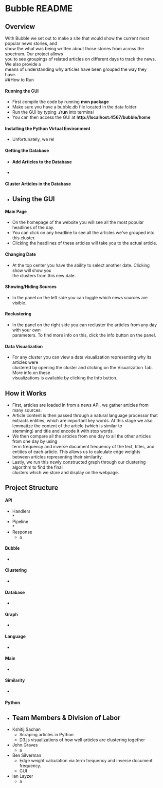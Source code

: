 
# Bubble README  
## Overview  
With Bubble we set out to make a site that would show the current most popular news stories, and  
 show the what was being written about those stories from across the spectrum. Our project allows  
  you to see groupings of related articles on different days to track the news. We also provide a  
   means of understanding why articles have been grouped the way they have.   
##How to Run  
#### Running the GUI  
* First compile the code by running **mvn package**  
* Make sure you have a bubble.db file located in the data folder  
* Run the GUI by typing **./run** into terminal  
* You can then access the GUI at **http://localhost:4567/bubble/home**  
#### Installing the Python Virtual Environment  
* Unfortunately, we rel  
#### Getting the Database  
* #### Add Articles to the Database  
*  
#### Cluster Articles in the Database  
* ## Using the GUI  
#### Main Page  
* On the homepage of the website you will see all the most popular headlines of the day.  
* You can click on any headline to see all the articles we've grouped into this cluster.  
* Clicking the headlines of these articles will take you to the actual article.  
#### Changing Date  
* At the top center you have the ability to select another date. Clicking show will show you  
 the clusters from this new date.  
#### Showing/Hiding Sources  
* In the panel on the left side you can toggle which news sources are visible.  
#### Reclustering  
* In the panel on the right side you can recluster the articles from any day with your own  
 parameters. To find more info on this, click the info button on the panel.  
#### Data Visualization  
* For any cluster you can view a data visualization representing why its articles were  
 clustered by opening the cluster and clicking on the Visualization Tab. More info on these  
  visualizations is available by clicking the Info button.  
## How it Works  
* First, articles are loaded in from a news API, we gather articles from many sources.  
* Article content is then passed through a natural language processor that extracts entities, which are important key words. At this stage we also lemmatize the content of the article (which is similar to   
stemming) and title and encode it with stop words.  
 * We then compare all the articles from one day to all the other articles from one day by using  
  term frequency and inverse document frequency of the text, titles, and entities of each article. This allows us to calculate edge weights between articles representing their similarity.   
* Lastly, we run this newly constructed graph through our clustering algorithm to find the final  
 clusters which we store and display on the webpage.  
## Project Structure  
#### API  
* Handlers  
    *  
* Pipeline  
    *  
* Response  
  * a  
  
#### Bubble  
*  
#### Clustering  
*  
#### Database  
* 
#### Graph  
*  
#### Language  
*
#### Main  
*
#### Similarity
*
#### Python  
* ## Team Members & Division of Labor  
* Kshitij Sachan  
  * Scraping articles in Python  
  * D3.js visualizations of how well articles are clustering together  
* John Graves  
  * a  
* Ben Silverman  
  * Edge weight calculation via term frequency and inverse document frequency.  
  * GUI  
* Ian Layzer  
  * a